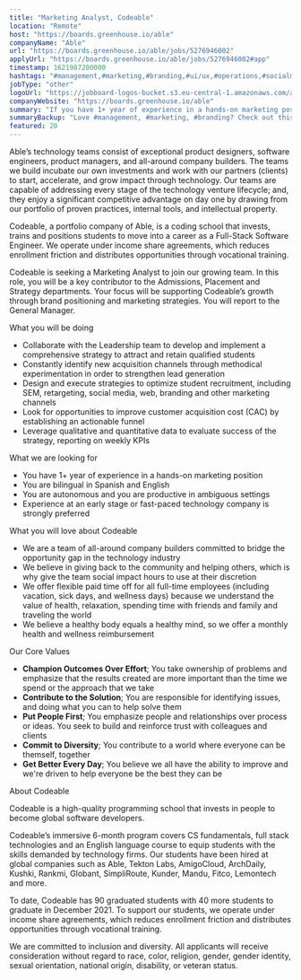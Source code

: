 ```yaml
---
title: "Marketing Analyst, Codeable"
location: "Remote"
host: "https://boards.greenhouse.io/able"
companyName: "Able"
url: "https://boards.greenhouse.io/able/jobs/5276946002"
applyUrl: "https://boards.greenhouse.io/able/jobs/5276946002#app"
timestamp: 1621987200000
hashtags: "#management,#marketing,#branding,#ui/ux,#operations,#socialmedia,#analytics,#English,#optimization"
jobType: "other"
logoUrl: "https://jobboard-logos-bucket.s3.eu-central-1.amazonaws.com/able"
companyWebsite: "https://boards.greenhouse.io/able"
summary: "If you have 1+ year of experience in a hands-on marketing position, consider applying to Able's job post for a new marketing analyst."
summaryBackup: "Love #management, #marketing, #branding? Check out this job post!"
featured: 20
---
```


Able’s technology teams consist of exceptional product designers, software engineers, product managers, and all-around company builders. The teams we build incubate our own investments and work with our partners (clients) to start, accelerate, and grow impact through technology. Our teams are capable of addressing every stage of the technology venture lifecycle; and, they enjoy a significant competitive advantage on day one by drawing from our portfolio of proven practices, internal tools, and intellectual property.

Codeable, a portfolio company of Able, is a coding school that invests, trains and positions students to move into a career as a Full-Stack Software Engineer. We operate under income share agreements, which reduces enrollment friction and distributes opportunities through vocational training. 

Codeable is seeking a Marketing Analyst to join our growing team. In this role, you will be a key contributor to the Admissions, Placement and Strategy departments. Your focus will be supporting Codeable’s growth through brand positioning and marketing strategies. You will report to the General Manager.

What you will be doing 

*   Collaborate with the Leadership team to develop and implement a comprehensive strategy to attract and retain qualified students
*   Constantly identify new acquisition channels through methodical experimentation in order to strengthen lead generation
*   Design and execute strategies to optimize student recruitment, including SEM, retargeting, social media, web, branding and other marketing channels
*   Look for opportunities to improve customer acquisition cost (CAC) by establishing an actionable funnel
*   Leverage qualitative and quantitative data to evaluate success of the strategy, reporting on weekly KPIs

What we are looking for 

*   You have 1+ year of experience in a hands-on marketing position
*   You are bilingual in Spanish and English
*   You are autonomous and you are productive in ambiguous settings
*   Experience at an early stage or fast-paced technology company is strongly preferred

What you will love about Codeable 

*   We are a team of all-around company builders committed to bridge the opportunity gap in the technology industry 
*   We believe in giving back to the community and helping others, which is why give the team social impact hours to use at their discretion
*   We offer flexible paid time off for all full-time employees (including vacation, sick days, and wellness days) because we understand the value of health, relaxation, spending time with friends and family and traveling the world
*   We believe a healthy body equals a healthy mind, so we offer a monthly health and wellness reimbursement

Our Core Values

*   **Champion Outcomes Over Effort**; You take ownership of problems and emphasize that the results created are more important than the time we spend or the approach that we take
*   **Contribute to the Solution**; You are responsible for identifying issues, and doing what you can to help solve them
*   **Put People First**; You emphasize people and relationships over process or ideas. You seek to build and reinforce trust with colleagues and clients 
*   **Commit to Diversity**; You contribute to a world where everyone can be themself, together
*   **Get Better Every Day**; You believe we all have the ability to improve and we're driven to help everyone be the best they can be

About Codeable

Codeable is a high-quality programming school that invests in people to become global software developers.

Codeable’s immersive 6-month program covers CS fundamentals, full stack technologies and an English language course to equip students with the skills demanded by technology firms. Our students have been hired at global companies such as Able, Tekton Labs, AmigoCloud, ArchDaily, Kushki, Rankmi, Globant, SimpliRoute, Kunder, Mandu, Fitco, Lemontech and more.

To date, Codeable has 90 graduated students with 40 more students to graduate in December 2021. To support our students, we operate under income share agreements, which reduces enrollment friction and distributes opportunities through vocational training.

We are committed to inclusion and diversity. All applicants will receive consideration without regard to race, color, religion, gender, gender identity, sexual orientation, national origin, disability, or veteran status.

